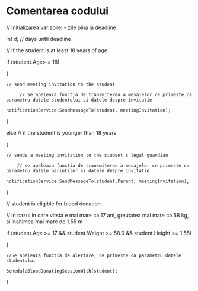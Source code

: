 # Comentarea codului


// initializarea variabilei - zile pina la deadline 

int d; // days until deadline



// if the student is at least 18 years of age

if (student.Age> = 18)

{

    // send meeting invitation to the student
    
         // se apeleaza functia de transmiterea a mesajelor ce primeste ca parametru datele studentului si datele despre invitatie
         
    notificationService.SendMessageTo(student, meetingInvitation);
    
}

else // if the student is younger than 18 years 

{

    // sends a meeting invitation to the student's legal guardian
    
        // se apeleaza functia de transmiterea a mesajelor ce primeste ca parametru datele parintilor si datele despre invitatie
        
    notificationService.SendMessageTo(student.Parent, meetingInvitation);
    
}


// student is eligible for blood donation

// in cazul in care virsta e mai mare ca 17 ani, greutatea mai mare ca 58 kg, si inaltimea mai mare de 1.55 m

if (student.Age >= 17 && student.Weight >= 58.0 && student.Height >= 1.55)

{

    //Se apeleaza functia de alertare, ce primeste ca parametru datele studentului
    
    ScheduleBloodDonatingSessionWith(student);
    
}
